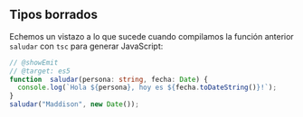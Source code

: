 ## Tipos borrados

Echemos un vistazo a lo que sucede cuando compilamos la función anterior `saludar` con `tsc` para generar JavaScript:

```ts twoslash
// @showEmit
// @target: es5
function  saludar(persona: string, fecha: Date) {
  console.log(`Hola ${persona}, hoy es ${fecha.toDateString()}!`);
}
saludar("Maddison", new Date());
```
